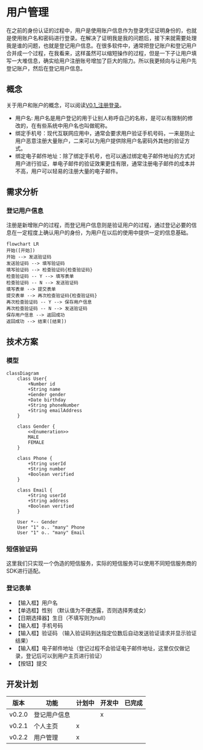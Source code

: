 # 用户管理

在之前的身份认证的过程中，用户是使用账户信息作为登录凭证证明身份的，也就是使用账户名和密码进行登录。在解决了证明我是我的问题后，接下来就需要处理我是谁的问题，也就是登记用户信息。在很多软件中，通常把登记账户和登记用户合并成一个过程，在我看来，这样虽然可以缩短操作的过程，但是一下子让用户填写一大堆信息，确实给用户注册账号增加了巨大的阻力。所以我更倾向与让用户先登记账户，然后在登记用户信息。

## 概念

关于用户和账户的概念，可以阅读[V0.1_注册登录](./V0.1_%E6%B3%A8%E5%86%8C%E7%99%BB%E5%BD%95.md)。

* 用户名: 用户名是用户登记的用于让别人称呼自己的名称，是可以有限制的修改的，在有些系统中用户名也叫做昵称。
* 绑定手机号：现代互联网应用中，通常会要求用户验证手机号码，一来是防止用户恶意注册大量账户，二来可以为用户提供除用户名密码外其他的验证方式。
* 绑定电子邮件地址：除了绑定手机号，也可以通过绑定电子邮件地址的方式对用户进行验证，单电子邮件的验证效果更佳有限，通常注册电子邮件的成本并不高，用户可以轻易的注册大量的电子邮件。

## 需求分析

### 登记用户信息

注册是新增账户的过程，而登记用户信息则是验证用户的过程，通过登记必要的信息在一定程度上确认用户的身份，为用户在以后的使用中提供一定的信息基础。

```mermaid
flowchart LR
开始([开始]) 
开始 --> 发送验证码
发送验证码 --> 填写验证码
填写验证码 --> 检查验证码{检查验证码}
检查验证码 -- Y --> 填写表单
检查验证码 -- N --> 发送验证码
填写表单 --> 提交表单
提交表单 --> 再次检查验证码{检查验证码}
再次检查验证码 -- Y --> 保存用户信息
再次检查验证码 -- N --> 发送验证码
保存用户信息 --> 返回成功
返回成功 --> 结束([结束])
```

## 技术方案

### 模型

```mermaid
classDiagram
    class User{
        +Number id
        +String name
        +Gender gender
        +Date birthday
        +String phoneNumber
        +String emailAddress
    }

    class Gender {
        <<Enumeration>>
        MALE
        FEMALE
    }

    class Phone {
        +String userId
        +String number
        +Boolean verified
    }

    class Email {
        +String userId
        +String address
        +Boolean verified
    }

    User *-- Gender
    User "1" o.. "many" Phone
    User "1" o.. "many" Email
```

### 短信验证码

这里我们只实现一个伪造的短信服务，实际的短信服务可以使用不同短信服务商的SDK进行适配。

### 登记表单

* 【输入框】用户名
* 【单选框】性别 （默认值为不便透露，否则选择男或女）
* 【日期选择器】生日（不填写则为null）
* 【输入框】手机号码
* 【输入框】验证码 （输入验证码到达指定位数后自动发送验证请求并显示验证结果）
* 【输入框】电子邮件地址（登记过程不会验证电子邮件地址，这里仅仅做记录，登记后可以到用户主页进行验证）
* 【按钮】提交

## 开发计划

| 版本   | 功能         | 计划中 | 开发中 | 已完成 |
| ------ | ------------ | ------ | ------ | ------ |
| v0.2.0 | 登记用户信息 |        | x      |        |
| v0.2.1 | 个人主页     | x      |        |        |
| v0.2.2 | 用户管理     | x      |        |        |

